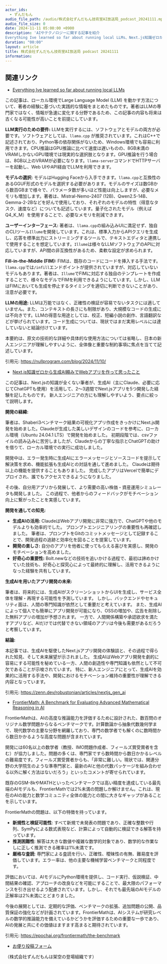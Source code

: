 ```yaml
---
actor_ids:
  - ずんだもん
audio_file_path: /audio/株式会社ずんだもん技術室AI放送局_podcast_20241111.mp3
audio_file_size: 0
date: 2024-11-11 05:00:00 +0900
description: 'AIやテクノロジーに関する記事を紹介  
Everything Ive learned so far about running local LLMs、Next.js知識ゼロから生成AI頼みでWebアプリを作って思ったこと、FrontierMath: A Benchmark for Evaluating Advanced Mathematical Reasoning in AI'
duration: "00:00"
layout: article
title: 株式会社ずんだもん技術室AI放送局 podcast 20241111
information: 
---
```


## 関連リンク


- [Everything Ive learned so far about running local LLMs](https://nullprogram.com/blog/2024/11/10/)  



この記事は、ローカル環境でLarge Language Model (LLM) を動かす方法について、著者の経験に基づいた実践的な情報をまとめたものです。著者はLLMの専門家ではなく、情報が急速に変化する分野であるため、この記事の内容も将来は古くなる可能性が高いことを前提にしています。

**LLM実行のための要件:** LLMを実行するには、ソフトウェアとモデルの両方が必要です。ソフトウェアとしては、`llama.cpp` が推奨されています。これはC++で記述されており、Python等の依存関係がないため、Windows環境でも容易に利用できます。CPU推論はGPU推論に比べて速度は遅いものの、8GB未満のVRAMしかないGPU環境では現実的な選択肢となります。GPU推論を行う場合は、8GB以上のVRAMが必要になります。`llama-server`コマンドでHTTPサーバーを起動し、Web UIやAPI経由でLLMを利用できます。

**モデルの選択:** モデルはHugging Faceから入手できます。`llama.cpp`と互換性のあるGGUF形式のモデルを選択する必要があります。モデルのサイズは数GBから数百GBまで様々で、パラメータ数が多いほど性能は向上しますが、必要なメモリも増加します。著者は、Mistral-Nemo-2407 (12B)、Qwen2.5-14B、Gemma-2-2Bなどを好んで使用しており、それぞれのモデルの特性（得意なタスク、速度など）についても記述しています。量子化されたモデル（例えばQ4_K_M）を使用することで、必要なメモリを削減できます。

**ユーザーインターフェース:** 著者は、`llama.cpp`の組み込みUIに満足せず、独自のCLIツール`Illume`を開発しています。これは、標準入力からAPIクエリを生成し、応答を標準出力にストリーミングするツールで、テキストエディタと連携して使用することを想定しています。`Illume`は様々なLLMソフトウェアのAPIに対応していますが、API間の非互換性があるため、柔軟な設定が求められます。

**Fill-in-the-Middle (FIM):** FIMは、既存のコードにコードを挿入する手法です。`llama.cpp`では`/infill`エンドポイントが提供されていますが、対応していないモデルもあります。著者は、`Illume`でFIMに対応する独自のテンプレートを作成することで、様々なモデルでFIMを利用できるようにしています。しかし、LLMはFIMにおいても生成を停止するタイミングを適切に判断できないことがあり、注意が必要です。

**LLMの用途:**  LLMは万能ではなく、正確性の検証が容易でないタスクには適していません。また、コンテキストの長さにも制限があり、大規模なコードの生成には不向きです。LLMの得意な用途としては、校正、短編小説の創作、言語翻訳などが挙げられています。コード生成については、現状ではまだ実用レベルには達していないと結論付けています。


本要約は、原文の技術的な詳細や具体的な使用方法については省略し、日本の新人エンジニアが理解しやすいように、全体像と重要な制約事項に焦点を当てて記述しています。


引用元: https://nullprogram.com/blog/2024/11/10/


- [Next.js知識ゼロから生成AI頼みでWebアプリを作って思ったこと](https://zenn.dev/robustonian/articles/nextjs_gen_ai)  



この記事は、Next.jsの知識が全くない筆者が、生成AI（主にClaude、必要に応じてChatGPTも使用）を活用して、2～3週間でNext.jsアプリを5つ開発した経験を記したものです。  新人エンジニアの方にも理解しやすいよう、要点に絞って説明します。

**開発の経緯:**

筆者は、Shaberi3ベンチマーク結果の可視化アプリ作成をきっかけにNext.js開発を始めました。Claudeが生成した美しいデザインのコードを参考に、ローカル環境（Ubuntu 24.04.1 LTS）で開発を始めました。  初期段階では、csvファイルの読み込みに苦労しましたが、Claudeからの丁寧な指示とChatGPTの助けを借りて、ローカル環境での実行に成功しました。

開発中は、エラー発生時に生成AIにエラーメッセージとソースコードを提示して解決策を求め、機能拡張も生成AIとの対話を通して進めました。  Claudeは期待以上の機能を提供することもありました。  完成したアプリはVercelで簡単にデプロイされ、誰でもアクセスできるようになりました。

その後、自分用アプリから発展して、より需要の高い株価・資産運用シミュレータも開発しました。  この過程で、他者からのフィードバックがモチベーション向上に繋がったことを実感しています。

**開発を通しての知見:**

* **生成AIの活用:**  ClaudeはWebアプリ開発に非常に強力で、ChatGPTや他のモデルよりも効率的でした。  プロンプトエンジニアリングの重要性も再確認しました。  筆者は、プロンプトをGitのコミットメッセージとして記録することで、開発過程の追跡と効率化を図ることを提案しています。
* **開発の楽しさ:**  自分のアプリを他者に使ってもらえる喜びを実感し、開発のモチベーションを高めました。
* **好奇心の重要性:**  Bolt.newなどの技術を追いかける過程で、最初は諦めかけていた技術も、好奇心と探究心によって最終的に理解し、活用できるようになった経験を共有しています。

**生成AIを用いたアプリ開発の未来:**

筆者は、将来的には、生成AIがスクリーンショットからUIを生成し、サービス全体を理解・再現する可能性を予測しています。  しかし、バックエンドやセキュリティ面は、人間の専門知識が依然として重要だと考えています。  また、生成AIによって個人でも簡単にアプリ開発が可能になり、OSSの増加や、広告を削除した無料アプリの増加が予想されます。  一方で、人間関係構築や承認欲求を満たすアプリなど、AIだけでは代替できない領域のアプリは今後も需要があるだろうと考察しています。


**結論:**

本記事では、生成AIを駆使したNext.jsアプリ開発の体験談と、その過程で得られた知見、そして未来展望が示されました。  生成AIはWebアプリ開発を劇的に容易にする可能性を秘めている一方、人間の創造性や専門知識も依然として不可欠であることが示唆されています。  特に、新人エンジニアにとって、生成AIを効果的に活用する手法や、開発におけるモチベーション維持の重要性が理解できる内容となっています。


引用元: https://zenn.dev/robustonian/articles/nextjs_gen_ai


- [FrontierMath: A Benchmark for Evaluating Advanced Mathematical Reasoning in AI](https://epochai.org/frontiermath/the-benchmark)  



FrontierMathは、AIの高度な推論能力を評価するために設計された、数百問のオリジナル数学問題からなるベンチマークです。計算数論から抽象代数幾何学まで、現代数学の主要な分野を網羅しており、専門の数学者でも解くのに数時間から数日かかるような高度な問題が含まれています。

開発には60名以上の数学者（教授、IMO問題作成者、フィールズ賞受賞者を含む）が協力しました。問題の多くは、専門家ですら数時間から数日かかるレベルの難易度です。フィールズ賞受賞者からも、「非常に難しい。現状では、関連分野の大学院生のような準専門家と、最新のAIと他の代数パッケージを組み合わせる以外に解く方法はないだろう」といったコメントが寄せられています。

既存のGSM-8kやMATHといったベンチマークでは高い精度を達成している最先端のAIモデルも、FrontierMathでは2%未満の問題しか解けません。これは、現在のAIの能力と数学コミュニティ全体の能力との間に大きなギャップがあることを示しています。

FrontierMathの問題は、以下の特徴を持っています。

* **新規性と検証可能性**: すべて新規で未発表の問題であり、正確な整数や行列、SymPyによる数式表現など、計算によって自動的に検証できる解答を持っています。
* **推測困難性**: 解答は大きな数値や複雑な数学的対象であり、数学的な作業なしに正しく推測できる確率は1%未満です。
* **厳格な査読**: 専門家による査読を行い、正確性、曖昧性の有無、難易度を評価しています。エラー率は、他の主要な機械学習ベンチマークと同程度です。

評価においては、AIモデルにPython環境を提供し、コード実行、仮説検証、中間結果の確認、アプローチの改良などを可能にすることで、最大限のパフォーマンスを引き出せるよう配慮されています。しかし、それでも最先端のAIモデルの正解率は2%未満にとどまりました。

今後の展開としては、定期的な評価、ベンチマークの拡張、追加問題の公開、品質保証の強化などが計画されています。FrontierMathは、AIシステムが研究レベルの数学的推論能力を備えているかどうかを評価するための重要な一歩であり、AIの発展と共にその価値はますます高まると期待されています。


引用元: https://epochai.org/frontiermath/the-benchmark



- [お便り投稿フォーム](https://forms.gle/ffg4JTfqdiqK62qf9)

（株式会社ずんだもんは架空の登場組織です）
